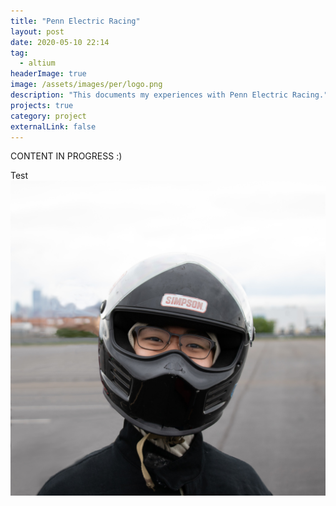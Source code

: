 ```yaml
---
title: "Penn Electric Racing"
layout: post
date: 2020-05-10 22:14
tag:
  - altium
headerImage: true
image: /assets/images/per/logo.png
description: "This documents my experiences with Penn Electric Racing."
projects: true
category: project
externalLink: false
---
```


CONTENT IN PROGRESS :)

Test
![Profile Image](/assets/images/helmetPic.jpg)
